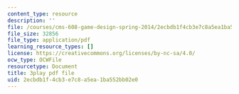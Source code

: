 ```yaml
---
content_type: resource
description: ''
file: /courses/cms-608-game-design-spring-2014/2ecbdb1f4cb3e7c8a5ea1ba552bb02e0_1506651.pdf
file_size: 32856
file_type: application/pdf
learning_resource_types: []
license: https://creativecommons.org/licenses/by-nc-sa/4.0/
ocw_type: OCWFile
resourcetype: Document
title: 3play pdf file
uid: 2ecbdb1f-4cb3-e7c8-a5ea-1ba552bb02e0
---
```

